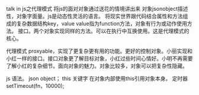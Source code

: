 talk in js之代理模式
将js的面对对象通过送花的情境讲出来
对象jsonobject描述性，对象字面量。js是动态性灵活的语言。
将现实世界跟代码结合属性和方法组成的复杂数据结构key，value
value指为function方法，对象有行为或动作使用方法。
接口。两个对象实现同样的方法。可以在执行中互换使用。这是代理模式的核心。

代理模式
proxyable，实现了更复杂更有用的功能。更好的控制对象。小丽实现和小红一样的接口。接口对象更了解目标对象，小红过些时间心情好。小明不再需要了解小红的复杂细节。面向对象的魅力。对象比较多，对象可以把复杂性隐藏。

js 语法。
json object；
this 关键字 在对象内部使用this引用对象本身。
定时器 setTimeout(fn，10000);